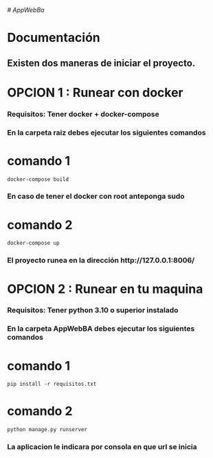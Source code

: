 <em> # AppWebBa </em>

<h1>Documentación</h1>
  <H2>Existen dos maneras de iniciar el proyecto.</h2>

<h1>OPCION 1 : Runear con docker</h1>

  <H3>Requisitos:
  Tener docker + docker-compose
  </h3>

  <H3>En la carpeta raiz debes ejecutar los siguientes comandos
  </h3>

  <h1>comando 1</h1>

  ```
  docker-compose build
  ```

  <H3>En caso de tener el docker con root anteponga sudo
  </h3>

  <h1>comando 2</h1>


  ```
  docker-compose up
  ```

  <H3>El proyecto runea en la dirección http://127.0.0.1:8006/
  </h3>

<h1>OPCION 2 : Runear en tu maquina</h1>
  

  
  
  <H3>Requisitos:
  Tener python 3.10 o superior instalado
  </h3>
  
  <H3>En la carpeta AppWebBA debes ejecutar los siguientes comandos
  </h3>

  <h1>comando 1</h1>

  ```
  pip install -r requisitos.txt
  ```

  <h1>comando 2</h1>


  ```
  python manage.py runserver
  ```

  <H3>La aplicacion le indicara por consola en que url se inicia
  </h3>
